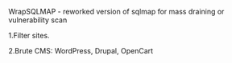 WrapSQLMAP - reworked version of sqlmap for mass draining or vulnerability scan

1.Filter sites.

2.Brute CMS: WordPress, Drupal, OpenCart
